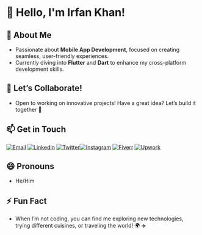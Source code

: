 # 👋 Hello, I'm Irfan Khan!

## 👀 **About Me**
- Passionate about **Mobile App Development**, focused on creating seamless, user-friendly experiences.  
- Currently diving into **Flutter** and **Dart** to enhance my cross-platform development skills.

## 💼 **Let’s Collaborate!**
- Open to working on innovative projects! Have a great idea? Let’s build it together 🚀

## 📫 **Get in Touch**
[![Email](https://img.shields.io/badge/Email-D14836?style=for-the-badge&logo=gmail&logoColor=white)](mailto:irfansarwani@gmail.com)  [![LinkedIn](https://img.shields.io/badge/LinkedIn-0A66C2?style=for-the-badge&logo=linkedin&logoColor=white)](https://linkedin.com/in/irfansarwani)  [![Twitter](https://img.shields.io/badge/Twitter-1DA1F2?style=for-the-badge&logo=twitter&logoColor=white)](https://twitter.com/irfansarwani)[![Instagram](https://img.shields.io/badge/Instagram-E1306C?style=for-the-badge&logo=instagram&logoColor=white)](https://instagram.com/irfansarwani)  [![Fiverr](https://img.shields.io/badge/Fiverr-1DBF73?style=for-the-badge&logo=fiverr&logoColor=white)](https://www.fiverr.com/irfansarwani)  [![Upwork](https://img.shields.io/badge/Upwork-6FDA44?style=for-the-badge&logo=upwork&logoColor=white)](https://www.upwork.com/freelancers/~015edac2abc31f8176)  


## 😄 **Pronouns**
- He/Him

## ⚡ **Fun Fact**
- When I’m not coding, you can find me exploring new technologies, trying different cuisines, or traveling the world! 🌍 ✈️
